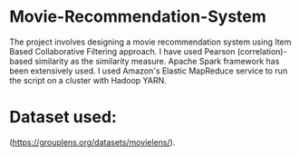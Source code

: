 # Movie-Recommendation-System

The project involves designing a movie recommendation system using Item Based Collaborative Filtering approach. I have used Pearson (correlation)-based similarity as the similarity measure. Apache Spark framework has been extensively used. I used Amazon's Elastic MapReduce service to run the script on a cluster with Hadoop YARN. 

# Dataset used: 
(https://grouplens.org/datasets/movielens/).
